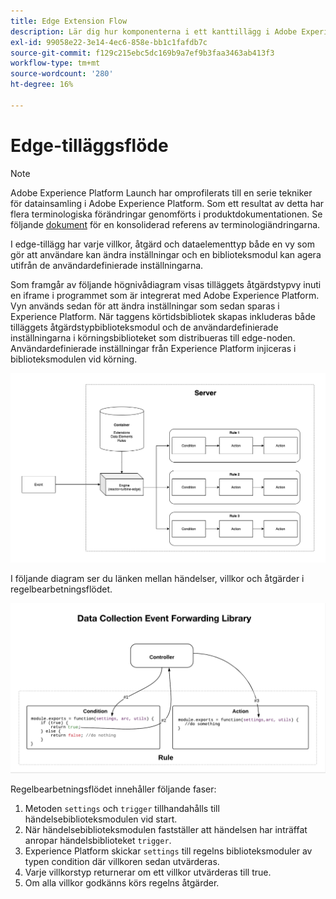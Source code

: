 ```yaml
---
title: Edge Extension Flow
description: Lär dig hur komponenterna i ett kanttillägg i Adobe Experience Platform interagerar med varandra vid körning.
exl-id: 99058e22-3e14-4ec6-858e-bb1c1fafdb7c
source-git-commit: f129c215ebc5dc169b9a7ef9b3faa3463ab413f3
workflow-type: tm+mt
source-wordcount: '280'
ht-degree: 16%

---
```


# Edge-tilläggsflöde

>[!NOTE]
>
>Adobe Experience Platform Launch har omprofilerats till en serie tekniker för datainsamling i Adobe Experience Platform. Som ett resultat av detta har flera terminologiska förändringar genomförts i produktdokumentationen. Se följande [dokument](../../term-updates.md) för en konsoliderad referens av terminologiändringarna.

I edge-tillägg har varje villkor, åtgärd och dataelementtyp både en vy som gör att användare kan ändra inställningar och en biblioteksmodul kan agera utifrån de användardefinierade inställningarna.

Som framgår av följande högnivådiagram visas tilläggets åtgärdstypvy inuti en iframe i programmet som är integrerat med Adobe Experience Platform. Vyn används sedan för att ändra inställningar som sedan sparas i Experience Platform. När taggens körtidsbibliotek skapas inkluderas både tilläggets åtgärdstypbiblioteksmodul och de användardefinierade inställningarna i körningsbiblioteket som distribueras till edge-noden. Användardefinierade inställningar från Experience Platform injiceras i biblioteksmodulen vid körning.

![tilläggsflödesdiagram](../images/flow/edge/event-processing-flow.png)

I följande diagram ser du länken mellan händelser, villkor och åtgärder i regelbearbetningsflödet.

![regelbearbetningsflödesdiagram](../images/flow/edge/rule-processing-flow.png)

Regelbearbetningsflödet innehåller följande faser:

1. Metoden `settings` och `trigger` tillhandahålls till händelsebiblioteksmodulen vid start.
1. När händelsebiblioteksmodulen fastställer att händelsen har inträffat anropar händelsbiblioteket `trigger`.
1. Experience Platform skickar `settings` till regelns biblioteksmoduler av typen condition där villkoren sedan utvärderas.
1. Varje villkorstyp returnerar om ett villkor utvärderas till true.
1. Om alla villkor godkänns körs regelns åtgärder.

